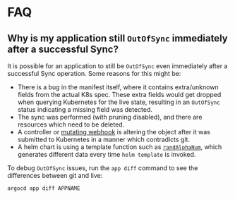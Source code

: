 # FAQ

## Why is my application still `OutOfSync` immediately after a successful Sync?

It is possible for an application to still be `OutOfSync` even immediately after a successful Sync
operation. Some reasons for this might be:
* There is a bug in the manifest itself, where it contains extra/unknown fields from the 
  actual K8s spec. These extra fields would get dropped when querying Kubernetes for the live state,
  resulting in an `OutOfSync` status indicating a missing field was detected.
* The sync was performed (with pruning disabled), and there are resources which need to be deleted.
* A controller or [mutating webhook](https://kubernetes.io/docs/reference/access-authn-authz/admission-controllers/#mutatingadmissionwebhook)
  is altering the object after it was submitted to Kubernetes in a manner which contradicts git.
* A helm chart is using a template function such as [`randAlphaNum`](https://github.com/helm/charts/blob/master/stable/redis/templates/secret.yaml#L16),
  which generates different data every time `helm template` is invoked.

To debug `OutOfSync` issues, run the `app diff` command to see the differences between git and live:
```
argocd app diff APPNAME
```
